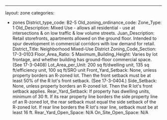 ---
layout: zone
categories: 
  - zones
District_type_code: B2-5
Old_zoning_ordinance_code: 
Zone_Type: 1
Old_Description: Mixed Use - allows all residential - use at intersections & on low traffic & low volume streets.
Juan_Description: Retail storefronts, apartments allowed on the ground floor. Intended to spur development in commercial corridors with low demand for retail.
District_Title: Neighborhood Mixed-Use District
Zoning_Code_Section: 17-3-0103
Floor_Area_Ratio: 5
Maximum_Building_Height: Varies by lot frontage, and whether building has ground-floor commercial space. (See 17-3-0408)
Lot_Area_per_Unit: 200 sq ft/dwelling unit, 135 sq ft/efficiency unit, 100 sq ft/SRO unit
Front_Yard_Setback: None, unless property borders an R-zoned lot. Then the front setback must be at least 50% of the R lot's front setback. (See 17-3-0404.)
Side_Setback: None, unless property borders an R-zoned lot. Then the R lot's front setback applies.
Rear_Yard_Setback: If property has dwelling units, minimum of 30 ft. If its rear property line borders the side property line of an R-zoned lot, the rear setback must equal the side setback of the R-zoned lot. If rear line borders the R lot's rear line, setback must be at least 16 ft.
Rear_Yard_Open_Space: N/A
On_Site_Open_Space: N/A
